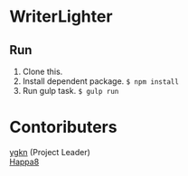 # WriterLighter

## Run
1. Clone this.
2. Install dependent package. `$ npm install`
3. Run gulp task. `$ gulp run`

# Contoributers
[ygkn](//github.com/ygkn "ygkn") (Project Leader)  
[Happa8](//github.com/Happa8 "Happa8")  

